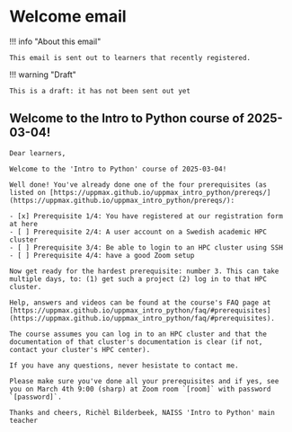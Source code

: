 # Welcome email

!!! info "About this email"

    This email is sent out to learners that recently registered.

!!! warning "Draft"

    This is a draft: it has not been sent out yet

## Welcome to the Intro to Python course of 2025-03-04!


```text
Dear learners,

Welcome to the 'Intro to Python' course of 2025-03-04!

Well done! You've already done one of the four prerequisites (as listed on [https://uppmax.github.io/uppmax_intro_python/prereqs/](https://uppmax.github.io/uppmax_intro_python/prereqs/):

- [x] Prerequisite 1/4: You have registered at our registration form at here
- [ ] Prerequisite 2/4: A user account on a Swedish academic HPC cluster
- [ ] Prerequisite 3/4: Be able to login to an HPC cluster using SSH
- [ ] Prerequisite 4/4: have a good Zoom setup

Now get ready for the hardest prerequisite: number 3. This can take multiple days, to: (1) get such a project (2) log in to that HPC cluster.

Help, answers and videos can be found at the course's FAQ page at [https://uppmax.github.io/uppmax_intro_python/faq/#prerequisites](https://uppmax.github.io/uppmax_intro_python/faq/#prerequisites). 

The course assumes you can log in to an HPC cluster and that the documentation of that cluster's documentation is clear (if not, contact your cluster's HPC center).

If you have any questions, never hesistate to contact me.

Please make sure you've done all your prerequisites and if yes, see you on March 4th 9:00 (sharp) at Zoom room `[room]` with password `[password]`.

Thanks and cheers, Richèl Bilderbeek, NAISS 'Intro to Python' main teacher
```
